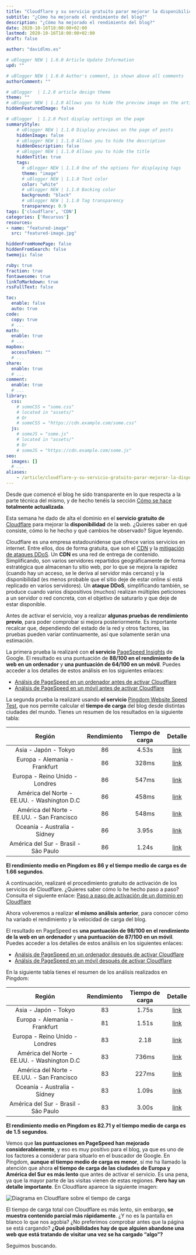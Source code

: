 ```yaml
---
title: "Cloudflare y su servicio gratuito parar mejorar la disponibilidad de tu web"
subtitle: "¿Cómo ha mejorado el rendimiento del blog?"
description: "¿Cómo ha mejorado el rendimiento del blog?"
date: 2020-10-16T18:00:00+02:00
lastmod: 2020-10-16T18:00:00+02:00
draft: false

author: "davidlms.es"

# uBlogger NEW | 1.0.0 Article Update Information
upd: ""

# uBlogger NEW | 1.0.0 Author's comment, is shown above all comments
authorComment: ""

# uBlogger  | 1.2.0 article design theme
theme: ""
# uBlogger NEW | 1.2.0 Allows you to hide the preview image on the article page
hiddenFeaturedImage: false

# uBlogger  | 1.2.0 Post display settings on the page
summaryStyle:
    # uBlogger NEW | 1.1.0 Display previews on the page of posts
    hiddenImage: false
    # uBlogger NEW | 1.1.0 Allows you to hide the description
    hiddenDescription: false
    # uBlogger NEW | 1.1.0 Allows you to hide the title
    hiddenTitle: true
    tags:
      # uBlogger NEW | 1.1.0 One of the options for displaying tags
      theme: "image"
      # uBlogger NEW | 1.1.0 Text color
      color: "white"
      # uBlogger NEW | 1.1.0 Backing color
      background: "black"
      # uBlogger NEW | 1.1.0 Tag transparency
      transparency: 0.9
tags: ['cloudflare', 'CDN']
categories: ['Recursos']
resources:
- name: "featured-image"
  src: "featured-image.jpg"

hiddenFromHomePage: false
hiddenFromSearch: false
twemoji: false

ruby: true
fraction: true
fontawesome: true
linkToMarkdown: true
rssFullText: false

toc:
  enable: false
  auto: true
code:
  copy: true
  # ...
math:
  enable: true
  # ...
mapbox:
  accessToken: ""
  # ...
share:
  enable: true
  # ...
comment:
  enable: true
  # ...
library:
  css:
    # someCSS = "some.css"
    # located in "assets/"
    # Or
    # someCSS = "https://cdn.example.com/some.css"
  js:
    # someJS = "some.js"
    # located in "assets/"
    # Or
    # someJS = "https://cdn.example.com/some.js"
seo:
  images: []
  # ...
aliases:
    - /article/cloudflare-y-su-servicio-gratuito-parar-mejorar-la-disponibilidad-de-tu-web/
---
```

Desde que comencé el blog he sido transparente en lo que respecta a la parte técnica del mismo, y de hecho tenéis la sección [Cómo se hace](https://davidlms.com/page/como-se-hace/) **totalmente actualizada**.

Esta semana he dado de alta el dominio en el **servicio gratuito de** [Cloudflare](https://www.cloudflare.com/es-es/) para mejorar la **disponibilidad** de la web. ¿Quieres saber en qué consiste, cómo lo he hecho y qué cambios he observado? Sigue leyendo.

Cloudflare es una empresa estadounidense que ofrece varios servicios en internet. Entre ellos, dos de forma gratuita, que son el [CDN](https://www.cloudflare.com/es-es/cdn/) y la [mitigación de ataques DDoS](https://www.cloudflare.com/es-es/ddos/). Un **CDN** es una red de entrega de contenido. Simplificando, son varios servidores repartidos geográficamente de forma estratégica que almacenan tu sitio web, por lo que se mejora la rapidez (cuando hay un acceso, se le deriva al servidor más cercano) y la disponibilidad (es menos probable que el sitio deje de estar online si está replicado en varios servidores). Un **ataque DDoS**, simplificando también, se produce cuando varios dispositivos (muchos) realizan múltiples peticiones a un servidor o red concreta, con el objetivo de saturarlo y que deje de estar disponible.

Antes de activar el servicio, voy a realizar **algunas pruebas de rendimiento previo**, para poder comprobar si mejora posteriormente. Es importante recalcar que, dependiendo del estado de la red y otros factores, las pruebas pueden variar continuamente, así que solamente serán una estimación.

La primera prueba la realizaré con **el servicio** [PageSpeed Insights](https://developers.google.com/speed/pagespeed/insights/?hl=es) de Google. El resultado es una puntuación de **88/100 en el rendimiento de la web en un ordenador** y **una puntuación de 64/100 en un móvil**. Puedes acceder a los detalles de estos análisis en los siguientes enlaces:

* [Análsis de PageSpeed en un ordenador antes de activar Cloudflare](https://davidlms.github.io/ArchivosBlog/PageSpeed_antes_cloudfare_ordenador.html)
* [Análsis de PageSpeed en un móvil antes de activar Cloudflare](https://davidlms.github.io/ArchivosBlog/PageSpeed_antes_cloudfare_movil.html)

La segunda prueba la realizaré usando **el servicio** [Pingdom Website Speed Test](https://tools.pingdom.com/), que nos permite calcular el **tiempo de carga** del blog desde distintas ciudades del mundo. Tienes un resumen de los resultados en la siguiente tabla:

| Región | Rendimiento | Tiempo de carga | Detalle |
|:------:|:------:|:------:|:------:|
|   Asia - Japón - Tokyo   |   86  | 4.53s | [link](https://tools.pingdom.com/#5d478cb750400000) |
|   Europa - Alemania - Frankfurt   |   86  | 328ms |  [link](https://tools.pingdom.com/#5d478d3443400000) |
|   Europa - Reino Unido - Londres  |   86  | 547ms |  [link](https://tools.pingdom.com/#5d478d4cca800000) |
|   América del Norte - EE.UU. - Washington D.C   |   86  | 458ms |  [link](https://tools.pingdom.com/#5d478d6612800000) |
|   América del Norte - EE.UU. - San Francisco   |   86  | 548ms |  [link](https://tools.pingdom.com/#5d478dfc36c00000) |
|   Oceanía - Australia - Sídney   |   86  | 3.95s |  [link](https://tools.pingdom.com/#5d478e1b38400000) |
|   América del Sur - Brasil - São Paulo   |   86  | 1.24s |  [link](https://tools.pingdom.com/#5d478e42d0800000) |

**El rendimiento medio en Pingdom es 86 y el tiempo medio de carga es de 1.66 segundos**.

A continuación, realizaré el procedimiento gratuito de activación de los servicios de Cloudflare. ¿Quieres saber cómo lo he hecho paso a paso? Consulta el siguiente enlace:
[Paso a paso de activación de un dominio en Cloudflare](https://davidlms.github.io/Presentaciones-HTML/cloudflare/cloudflare.html)

Ahora volveremos a realizar **el mismo análisis anterior**, para conocer cómo ha variado el rendimiento y la velocidad de carga del blog.

El resultado en PageSpeed es **una puntuación de 98/100 en el rendimiento de la web en un ordenador** y **una puntuación de 87/100 en un móvil**. Puedes acceder a los detalles de estos análisis en los siguientes enlaces:

* [Análsis de PageSpeed en un ordenador después de activar Cloudflare](https://davidlms.github.io/ArchivosBlog/PageSpeed_despues_cloudfare_ordenador.html)
* [Análsis de PageSpeed en un móvil después de activar Cloudflare](https://davidlms.github.io/ArchivosBlog/PageSpeed_despues_cloudfare_movil.html)

En la siguiente tabla tienes el resumen de los análisis realizados en Pingdom:

| Región | Rendimiento | Tiempo de carga | Detalle |
|:------:|:------:|:------:|:------:|
|   Asia - Japón - Tokyo   |   83  | 1.75s | [link](https://tools.pingdom.com/#5d4983bda7800000) |
|   Europa - Alemania - Frankfurt   |   81  | 1.51s |  [link](https://tools.pingdom.com/#5d4984116c400000) |
|   Europa - Reino Unido - Londres  |   83  | 2.18 |  [link](https://tools.pingdom.com/#5d49844952c00000) |
|   América del Norte - EE.UU. - Washington D.C   |   83  | 736ms |  [link](https://tools.pingdom.com/#5d49846c21400000) |
|   América del Norte - EE.UU. - San Francisco   |   83  | 227ms |  [link](https://tools.pingdom.com/#5d49848a69400000) |
|   Oceanía - Australia - Sídney   |   83  | 1.09s |  [link](https://tools.pingdom.com/#5d4984a7fbc00000) |
|   América del Sur - Brasil - São Paulo   |   83  | 3.00s |  [link](https://tools.pingdom.com/#5d4984c4b8800000) |

**El rendimiento medio en Pingdom es 82.71 y el tiempo medio de carga es de 1.5 segundos**.

Vemos que **las puntuaciones en PageSpeed han mejorado considerablemente**, y eso es muy positivo para el blog, ya que es uno de los factores a considerar para situarlo en el buscador de Google. En Pingdom, **aunque el tiempo medio de carga es menor**, sí me ha llamado la atención que ahora **el tiempo de carga de las ciudades de Europa y América del Sur es más lento** que antes de activar el servicio. Es una pena, ya que la mayor parte de las visitas vienen de estas regiones. **Pero hay un detalle importante**. En Cloudflare aparece la siguiente imagen:

![Diagrama en Cloudflare sobre el tiempo de carga](/cargacloudflare.png)

El tiempo de carga total con Cloudflare es más lento, sin embargo, **se muestra contenido parcial más rápidamente**. ¿Y no es la pantalla en blanco lo que nos agobia? ¿No preferimos comprobar antes que la página se está cargando? **¿Qué posibilidades hay de que alguien abandone una web que está tratando de visitar una vez se ha cargado “algo”?**

Seguimos buscando.
